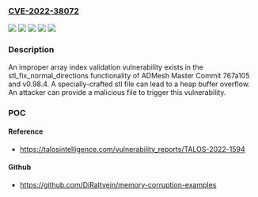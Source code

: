 ### [CVE-2022-38072](https://cve.mitre.org/cgi-bin/cvename.cgi?name=CVE-2022-38072)
![](https://img.shields.io/static/v1?label=Product&message=ADMesh&color=blue)
![](https://img.shields.io/static/v1?label=Product&message=libslic3r&color=blue)
![](https://img.shields.io/static/v1?label=Version&message=%3D%20Master%20Commit%20767a105%20&color=brighgreen)
![](https://img.shields.io/static/v1?label=Version&message=%3D%20Master%20Commit%20b1a5500%20&color=brighgreen)
![](https://img.shields.io/static/v1?label=Vulnerability&message=CWE-118%3A%20Incorrect%20Access%20of%20Indexable%20Resource%20('Range%20Error')&color=brighgreen)

### Description

An improper array index validation vulnerability exists in the stl_fix_normal_directions functionality of ADMesh Master Commit 767a105 and v0.98.4. A specially-crafted stl file can lead to a heap buffer overflow. An attacker can provide a malicious file to trigger this vulnerability.

### POC

#### Reference
- https://talosintelligence.com/vulnerability_reports/TALOS-2022-1594

#### Github
- https://github.com/DiRaltvein/memory-corruption-examples

